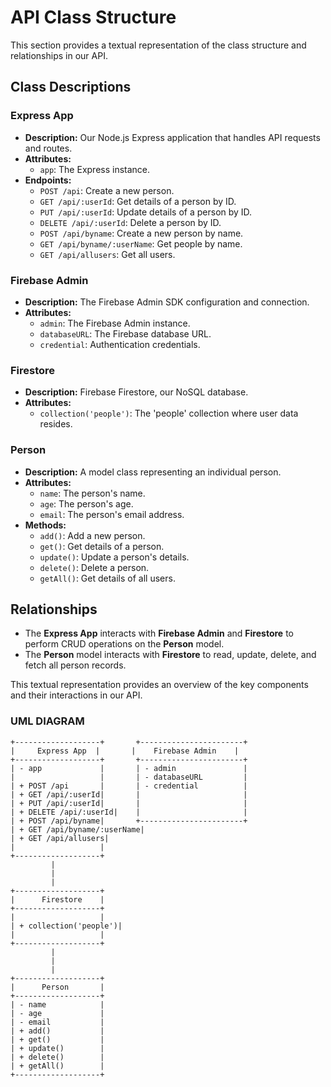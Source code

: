  
 
  # API Class Structure

This section provides a textual representation of the class structure and relationships in our API.

## Class Descriptions

### Express App

- **Description:** Our Node.js Express application that handles API requests and routes.
- **Attributes:**
  - `app`: The Express instance.
- **Endpoints:**
  - `POST /api`: Create a new person.
  - `GET /api/:userId`: Get details of a person by ID.
  - `PUT /api/:userId`: Update details of a person by ID.
  - `DELETE /api/:userId`: Delete a person by ID.
  - `POST /api/byname`: Create a new person by name.
  - `GET /api/byname/:userName`: Get people by name.
  - `GET /api/allusers`: Get all users.

### Firebase Admin

- **Description:** The Firebase Admin SDK configuration and connection.
- **Attributes:**
  - `admin`: The Firebase Admin instance.
  - `databaseURL`: The Firebase database URL.
  - `credential`: Authentication credentials.

### Firestore

- **Description:** Firebase Firestore, our NoSQL database.
- **Attributes:**
  - `collection('people')`: The 'people' collection where user data resides.

### Person

- **Description:** A model class representing an individual person.
- **Attributes:**
  - `name`: The person's name.
  - `age`: The person's age.
  - `email`: The person's email address.
- **Methods:**
  - `add()`: Add a new person.
  - `get()`: Get details of a person.
  - `update()`: Update a person's details.
  - `delete()`: Delete a person.
  - `getAll()`: Get details of all users.

## Relationships

- The **Express App** interacts with **Firebase Admin** and **Firestore** to perform CRUD operations on the **Person** model.
- The **Person** model interacts with **Firestore** to read, update, delete, and fetch all person records.

This textual representation provides an overview of the key components and their interactions in our API.

 
  ### UML DIAGRAM
```
+-------------------+       +-----------------------+
|     Express App  |       |    Firebase Admin    |
+-------------------+       +-----------------------+
| - app             |       | - admin               |
|                   |       | - databaseURL         |
| + POST /api       |       | - credential          |
| + GET /api/:userId|       |                       |
| + PUT /api/:userId|       |                       |
| + DELETE /api/:userId|    |                       |
| + POST /api/byname|       +-----------------------+
| + GET /api/byname/:userName|
| + GET /api/allusers|     
|                   |
+-------------------+
         |
         |
         |
+-------------------+
|      Firestore    |
+-------------------+
|                   |
| + collection('people')|
|                   |
+-------------------+
         |
         |
         |
+-------------------+
|      Person       |
+-------------------+
| - name            |
| - age             |
| - email           |
| + add()           |
| + get()           |
| + update()        |
| + delete()        |
| + getAll()        |
+-------------------+ 
```
